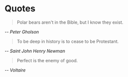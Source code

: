 # Quotes

>
> Polar bears aren't in the Bible, but I know they exist. 
> 
-- <cite>Peter Gholson</cite>

>
> To be deep in history is to cease to be Protestant. 
> 
-- <cite>Saint John Henry Newman</cite>

>
> Perfect is the enemy of good. 
> 
-- <cite>Voltaire</cite>
